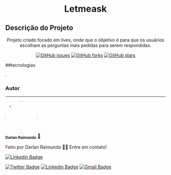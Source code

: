 <h1 align="center">Letmeask</h1>

## Descrição do Projeto
<p align="center">Projeto criado focado em lives, onde que o objetivo é para que os usuários escolham as perguntas mais pedidas para serem respondidas.</p>

<div align="center">
<a href="https://github.com/darlanRaimundo/letmeask_nlw/issues"><img alt="GitHub issues" src="https://img.shields.io/github/issues/darlanRaimundo/letmeask_nlw?style=for-the-badge"></a>
<a href="https://github.com/darlanRaimundo/letmeask_nlw/network"><img alt="GitHub forks" src="https://img.shields.io/github/forks/darlanRaimundo/letmeask_nlw?style=for-the-badge"></a>
<a href="https://github.com/darlanRaimundo/letmeask_nlw/stargazers"><img alt="GitHub stars" src="https://img.shields.io/github/stars/darlanRaimundo/letmeask_nlw?style=for-the-badge"></a>
</div>

##tecnologias
<p>.</p>


### Autor
---

<a>
 <img style="border-radius: 50%;" src="https://avatars.githubusercontent.com/u/11629313?s=400&u=0c8ab2721da9007155423beb879586f9b9a18222&v=4" width="100px;" alt=""/>
 <br />
 <sub><b>Darlan Raimundo</b></sub></a> <a href="#" title="Perfil">🚀</a>


Feito por Darlan Raimundo 👋🏽 Entre em contato!


[![Linkedin Badge](https://img.shields.io/badge/-Darlan-blue?style=flat-square&logo=Linkedin&logoColor=white&link=https://www.linkedin.com/in/darlan-raimundo-573a49111/)](https://www.linkedin.com/in/darlan-raimundo-573a49111/) 

[![Twitter Badge](https://img.shields.io/badge/-@tgmarinho-1ca0f1?style=flat-square&labelColor=1ca0f1&logo=twitter&logoColor=white&link=https://twitter.com/tgmarinho)](https://twitter.com/tgmarinho) [![Linkedin Badge](https://img.shields.io/badge/-Thiago-blue?style=flat-square&logo=Linkedin&logoColor=white&link=https://www.linkedin.com/in/tgmarinho/)](https://www.linkedin.com/in/tgmarinho/) 
[![Gmail Badge](https://img.shields.io/badge/-tgmarinho@gmail.com-c14438?style=flat-square&logo=Gmail&logoColor=white&link=mailto:tgmarinho@gmail.com)](mailto:tgmarinho@gmail.com)
